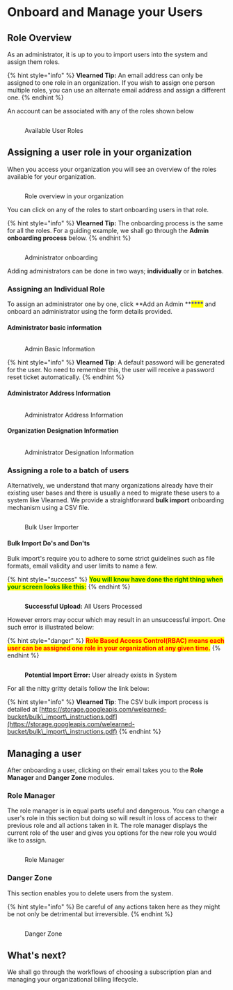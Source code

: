 # Onboard and Manage your Users

## Role Overview

As an administrator, it is up to you to import users into the system and assign them roles.&#x20;

{% hint style="info" %}
**Vlearned Tip:** An email address can only be assigned to one role in an organization. If you wish to assign one person multiple roles, you can use an alternate email address and assign a different one.
{% endhint %}

An account can be associated with any of the roles shown below

<figure><img src="../../.gitbook/assets/Guide Book-roles (1).png" alt=""><figcaption><p>Available User Roles</p></figcaption></figure>

## Assigning a user role in your organization

When you access your organization you will see an overview of the roles available for your organization.

<figure><img src="../../.gitbook/assets/Screenshot 2023-02-14 at 9.19.25 PM.png" alt=""><figcaption><p>Role overview in your organization</p></figcaption></figure>

You can click on any of the roles to start onboarding users in that role.&#x20;

{% hint style="info" %}
**Vlearned Tip:** The onboarding process is the same for all the roles. For a guiding example, we shall go through the **Admin onboarding process** below.
{% endhint %}

<figure><img src="../../.gitbook/assets/Screenshot 2023-02-14 at 9.57.39 PM.png" alt=""><figcaption><p>Administrator onboarding</p></figcaption></figure>

Adding administrators can be done in two ways; **individually** or in **batches**.&#x20;

### Assigning an Individual Role

To assign an administrator one by one, click **Add an Admin **<mark style="color:blue;">****</mark> and onboard an administrator using the form details provided.

#### Administrator basic information

<figure><img src="../../.gitbook/assets/Screenshot 2023-02-14 at 10.11.59 PM.png" alt=""><figcaption><p>Admin Basic Information</p></figcaption></figure>

{% hint style="info" %}
**Vlearned Tip**: A default password will be generated for the user. No need to remember this, the user will receive a password reset ticket automatically.
{% endhint %}

#### Administrator Address Information

<figure><img src="../../.gitbook/assets/Screenshot 2023-02-14 at 10.17.22 PM (1).png" alt=""><figcaption><p>Administrator Address Information</p></figcaption></figure>

#### Organization Designation Information

<figure><img src="../../.gitbook/assets/Screenshot 2023-02-14 at 10.19.52 PM.png" alt=""><figcaption><p>Administrator Designation Information</p></figcaption></figure>

### Assigning a role to a batch of users

Alternatively, we understand that many organizations already have their existing user bases and there is usually a need to migrate these users to a system like Vlearned. We provide a straightforward **bulk import** onboarding mechanism using a CSV file.

<figure><img src="../../.gitbook/assets/Bulk Import 1.png" alt=""><figcaption><p>Bulk User Importer</p></figcaption></figure>

#### Bulk Import Do's and Don'ts

Bulk import's require you to adhere to some strict guidelines such as file formats, email validity and user limits to name a few.&#x20;

{% hint style="success" %}
<mark style="color:green;">**You will know have done the right thing when your screen looks like this:**</mark>
{% endhint %}

<figure><img src="../../.gitbook/assets/Bulk Import 3-All valid.png" alt=""><figcaption><p><strong>Successful Upload:</strong> All Users Processed</p></figcaption></figure>



However errors may occur which may result in an unsuccessful import. One such error is illustrated below:

{% hint style="danger" %}
<mark style="color:red;">**Role Based Access Control(RBAC) means each user can be assigned one role in your organization at any given time.**</mark>
{% endhint %}

<figure><img src="../../.gitbook/assets/Bulk Import 2.png" alt=""><figcaption><p><strong>Potential Import Error:</strong> User already exists in System</p></figcaption></figure>

For all the nitty gritty details follow the link below:

{% hint style="info" %}
**Vlearned Tip**: The CSV bulk import process is detailed at [https://storage.googleapis.com/welearned-bucket/bulk\_import\_instructions.pdf](https://storage.googleapis.com/welearned-bucket/bulk\_import\_instructions.pdf)
{% endhint %}

## Managing a user

After onboarding a user, clicking on their email takes you to the **Role Manager** and **Danger Zone** modules.

### Role Manager

The role manager is in equal parts useful and dangerous. You can change a user's role in this section but doing so will result in loss of access to their previous role and all actions taken in it. The role manager displays the current role of the user and gives you options for the new role you would like to assign.

<figure><img src="../../.gitbook/assets/Screenshot 2023-02-14 at 11.06.08 PM.png" alt=""><figcaption><p>Role Manager</p></figcaption></figure>

### Danger Zone

This section enables you to delete users from the system.&#x20;

{% hint style="info" %}
Be careful of any actions taken here as they might be not only be detrimental but irreversible.
{% endhint %}

<figure><img src="../../.gitbook/assets/Screenshot 2023-02-14 at 11.07.32 PM.png" alt=""><figcaption><p>Danger Zone</p></figcaption></figure>

## **What's next?**

We shall go through the workflows of choosing a subscription plan and managing your organizational billing lifecycle.
